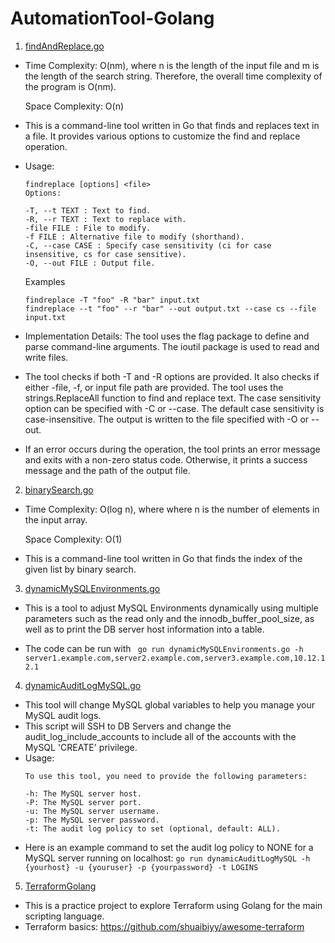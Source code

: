 # AutomationTool-Golang

1.  [findAndReplace.go](https://github.com/bryanoliverh/AutomationTool-Golang/blob/main/findAndReplace.go)
  -  Time Complexity: O(nm), where n is the length of the input file and m is the length of the search string. Therefore, the overall time complexity of the program is O(nm).
   
     Space Complexity: O(n) 

  -  This is a command-line tool written in Go that finds and replaces text in a file. It provides various options to customize the find and replace operation.

  - Usage:
    ```  
    findreplace [options] <file>
    Options:

    -T, --t TEXT : Text to find.
    -R, --r TEXT : Text to replace with.
    -file FILE : File to modify.
    -f FILE : Alternative file to modify (shorthand).
    -C, --case CASE : Specify case sensitivity (ci for case insensitive, cs for case sensitive).
    -O, --out FILE : Output file.
    ```
    Examples
    ```
    findreplace -T "foo" -R "bar" input.txt
    findreplace --t "foo" --r "bar" --out output.txt --case cs --file input.txt
    ```
   - Implementation Details: The tool uses the flag package to define and parse command-line arguments. The ioutil package is used to read and write files.
  
  - The tool checks if both -T and -R options are provided. It also checks if either -file, -f, or input file path are provided. The tool uses the strings.ReplaceAll function to find and replace text. The case sensitivity option can be specified with -C or --case. The default case sensitivity is case-insensitive. The output is written to the file specified with -O or --out.

  - If an error occurs during the operation, the tool prints an error message and exits with a non-zero status code. Otherwise, it prints a success message and the path of the output file.

2.  [binarySearch.go](https://github.com/bryanoliverh/AutomationTool-Golang/blob/main/binarySearch.go)
  -  Time Complexity: O(log n), where where n is the number of elements in the input array.
   
     Space Complexity: O(1) 

  -  This is a command-line tool written in Go that finds the index of the given list by binary search.

3.  [dynamicMySQLEnvironments.go](https://github.com/bryanoliverh/AutomationTool-Golang/blob/main/dynamicMySQLEnvironments.go)


  -  This is a tool to adjust MySQL Environments dynamically using multiple parameters such as the read only and the innodb_buffer_pool_size, as well as to print the DB server host information into a table.
  
  -  The code can be run with
    ``` 
        go run dynamicMySQLEnvironments.go -h server1.example.com,server2.example.com,server3.example.com,10.12.12.1
    ```
4.  [dynamicAuditLogMySQL.go](https://github.com/bryanoliverh/AutomationTool-Golang/blob/main/dynamicAuditLogMySQL.go)


  -  This tool will change MySQL global variables to help you manage your MySQL audit logs.
  -  This script will SSH to DB Servers and change the audit_log_include_accounts to include all of the accounts with the MySQL 'CREATE' privilege.
  -  Usage:
        ```
        To use this tool, you need to provide the following parameters:

        -h: The MySQL server host.
        -P: The MySQL server port.
        -u: The MySQL server username.
        -p: The MySQL server password.
        -t: The audit log policy to set (optional, default: ALL).
        ```
   - Here is an example command to set the audit log policy to NONE for a MySQL server running on localhost:
    ```
      go run dynamicAuditLogMySQL -h {yourhost} -u {youruser} -p {yourpassword} -t LOGINS
    ```
  

5.  [TerraformGolang](https://github.com/bryanoliverh/AutomationTool-Golang/tree/main/TerraformGolang)


  -  This is a practice project to explore Terraform using Golang for the main scripting language.
  -  Terraform basics: https://github.com/shuaibiyy/awesome-terraform
    
    
